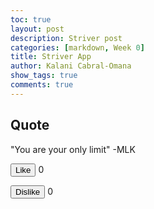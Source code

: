 ```yaml
---
toc: true
layout: post
description: Striver post
categories: [markdown, Week 0]
title: Striver App
author: Kalani Cabral-Omana
show_tags: true
comments: true
---
```


## Quote

"You are your only limit" -MLK

<button type="button" onclick="alert('You liked this quote')">Like</button>
0

<button type="button" onclick="alert('You dislike this quote')">Dislike</button>
0